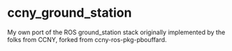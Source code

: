 ccny_ground_station
===================

My own port of the ROS ground_station stack originally implemented by the folks from CCNY, forked from ccny-ros-pkg-pbouffard.

